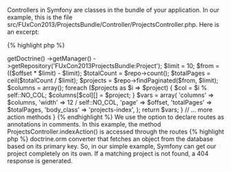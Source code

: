 Controllers in Symfony are classes in the bundle of your application. In our example, this is the file src/FUxCon2013/ProjectsBundle/Controller/ProjectsController.php. Here is an excerpt:

{% highlight php %}
<?php
class ProjectsController extends Controller
{
  const NO_COL = 3;
  const PAGE_SIZE = 5;

  /**
   * @Route("/", defaults={"offset" = 1})
   * @Route("/page:{offset}", name="_projects")
   * @Template()
   */
  function indexAction(Request $request, $offset = 1)
  {
    $repo = $this
        ->getDoctrine()
        ->getManager()
        ->getRepository('FUxCon2013ProjectsBundle:Project');

    $limit = 10;
    $from  = (($offset * $limit) - $limit);

    $totalCount = $repo->count();
    $totalPages = ceil($totalCount / $limit);

    $projects = $repo->findPaginated($from, $limit);

    $columns = array();
    foreach ($projects as $i => $project) {
        $col = $i % self::NO_COL;
        $columns[$col][] = $project;
    }

    $vars = array(
        'columns' => $columns,
        'width' => 12 / self::NO_COL,
        'page' => $offset,
        'totalPages' => $totalPages,
        'body_class' => 'projects-index',
    );

    return $vars;
  }

  // … more action methods
}
{% endhighlight %}

We use the option to declare routes as annotations in comments. In this example, the method ProjectsController.indexAction() is accessed through the routes    

{% highlight php %}
<?php
/**
 * @Route("/", defaults={"offset" = 1, "tag" = null})
 * @Route("/page:{offset}", name="_projects")
 */
{% endhighlight %}

Symfony does not have pagination built in so we use our custom methods from the repository to get at the count and the paginated list of projects. 

The annotation @Template() signals to Symfony that we want the variables returned from the controller to be rendered by a template with a standard name, in our case the file src/FUxCon2013/ProjectBundle/Resources/views/Projects/index.html.twig. We show this file below when explaining the views.

### Parameter converters

A powerful concept related to controllers are [parameter converters](http://symfony.com/doc/current/bundles/SensioFrameworkExtraBundle/annotations/converters.html). Initially, parameters passed to actions are strings derived from an associated route. In many cases however, they denote domain objects. The process of finding a domain object from an URL parameter can be delegated out if the controller by using a dedicated parameter converter. We make use of this mechanism in our controller. Here is the declaration of our ProjectController.showAction() to display a single project:
  
{% highlight php %}
<?php
/**
 * Finds and displays a Project entity.
 *
 * @Route("/project/{id}", name="project_show")
 * @Method("GET")
 * @Template()
 *
 * Uses type hint "Project $project" to implicitely invoke ParamConverter
 */
public function showAction(Project $project)
{}
{% endhighlight %}
  
Symfony is even smart enough to derive the need for a parameter converter from the type hint given to the parameter. Even more so, there is a built-in <em>doctrine.orm</em> converter that fetches an object from the database based on its primary key. So, in our simple example, Symfony can get our project completely on its own. If a matching project is not found, a 404 response is generated.
